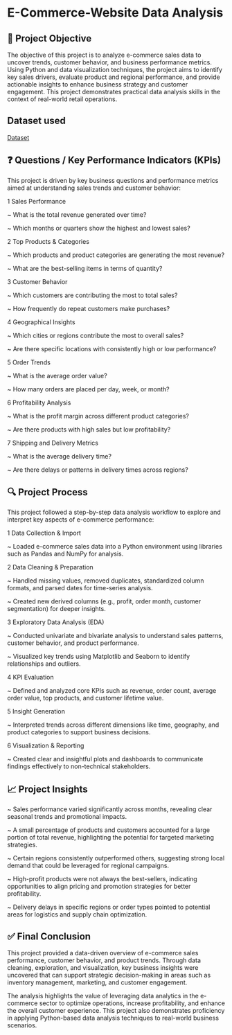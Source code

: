 # E-Commerce-Website Data Analysis

## 📌 Project Objective
The objective of this project is to analyze e-commerce sales data to uncover trends, customer behavior, and business performance metrics. Using Python and data visualization techniques, the project aims to identify key sales drivers, evaluate product and regional performance, and provide actionable insights to enhance business strategy and customer engagement. This project demonstrates practical data analysis skills in the context of real-world retail operations.

## Dataset used 
<a href ="https://github.com/abrarsaraf/E-Commerce-Website/blob/main/Sample%20-%20Superstore.csv"> Dataset</a>

## ❓ Questions / Key Performance Indicators (KPIs)
This project is driven by key business questions and performance metrics aimed at understanding sales trends and customer behavior:

1 Sales Performance

~ What is the total revenue generated over time?

~ Which months or quarters show the highest and lowest sales?

2 Top Products & Categories

~ Which products and product categories are generating the most revenue?

~ What are the best-selling items in terms of quantity?

3 Customer Behavior

~ Which customers are contributing the most to total sales?

~ How frequently do repeat customers make purchases?

4 Geographical Insights

~ Which cities or regions contribute the most to overall sales?

~ Are there specific locations with consistently high or low performance?

5 Order Trends

~ What is the average order value?

~ How many orders are placed per day, week, or month?

6 Profitability Analysis

~ What is the profit margin across different product categories?

~ Are there products with high sales but low profitability?

7 Shipping and Delivery Metrics

~ What is the average delivery time?

~ Are there delays or patterns in delivery times across regions?


## 🔍 Project Process
This project followed a step-by-step data analysis workflow to explore and interpret key aspects of e-commerce performance:

1 Data Collection & Import

~ Loaded e-commerce sales data into a Python environment using libraries such as Pandas and NumPy for analysis.

2 Data Cleaning & Preparation

~ Handled missing values, removed duplicates, standardized column formats, and parsed dates for time-series analysis.

~ Created new derived columns (e.g., profit, order month, customer segmentation) for deeper insights.

3 Exploratory Data Analysis (EDA)

~ Conducted univariate and bivariate analysis to understand sales patterns, customer behavior, and product performance.

~ Visualized key trends using Matplotlib and Seaborn to identify relationships and outliers.

4 KPI Evaluation

~ Defined and analyzed core KPIs such as revenue, order count, average order value, top products, and customer lifetime value.

5 Insight Generation

~ Interpreted trends across different dimensions like time, geography, and product categories to support business decisions.

6 Visualization & Reporting

~ Created clear and insightful plots and dashboards to communicate findings effectively to non-technical stakeholders.

## 📈 Project Insights
~ Sales performance varied significantly across months, revealing clear seasonal trends and promotional impacts.

~ A small percentage of products and customers accounted for a large portion of total revenue, highlighting the potential for targeted marketing strategies.

~ Certain regions consistently outperformed others, suggesting strong local demand that could be leveraged for regional campaigns.

~ High-profit products were not always the best-sellers, indicating opportunities to align pricing and promotion strategies for better profitability.

~ Delivery delays in specific regions or order types pointed to potential areas for logistics and supply chain optimization.



## ✅ Final Conclusion
This project provided a data-driven overview of e-commerce sales performance, customer behavior, and product trends. Through data cleaning, exploration, and visualization, key business insights were uncovered that can support strategic decision-making in areas such as inventory management, marketing, and customer engagement.

The analysis highlights the value of leveraging data analytics in the e-commerce sector to optimize operations, increase profitability, and enhance the overall customer experience. This project also demonstrates proficiency in applying Python-based data analysis techniques to real-world business scenarios.



